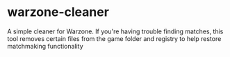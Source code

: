 # warzone-cleaner
A simple cleaner for Warzone. If you're having trouble finding matches, this tool removes certain files from the game folder and registry to help restore matchmaking functionality
